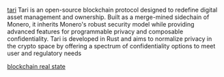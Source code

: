 [tari](https://rfc.tari.com/RFC-0110_BaseNodes)
Tari is an open-source blockchain protocol designed to redefine digital asset management and ownership. Built as a merge-mined sidechain of Monero, it inherits Monero's robust security model while providing advanced features for programmable privacy and composable confidentiality. Tari is developed in Rust and aims to normalize privacy in the crypto space by offering a spectrum of confidentiality options to meet user and regulatory needs

[blockchain real state](https://appinventiv.com/blog/blockchain-taking-real-estate-next-level/)